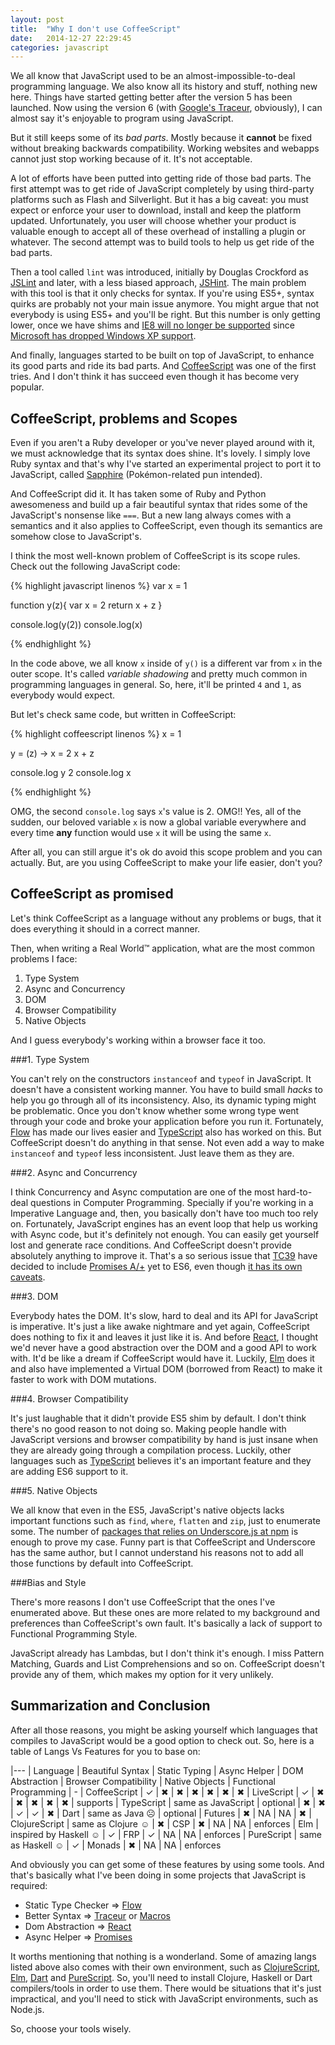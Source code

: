 ```yaml
---
layout: post
title:  "Why I don't use CoffeeScript"
date:   2014-12-27 22:29:45
categories: javascript
---
```


We all know that JavaScript used to be an almost-impossible-to-deal programming language. We also know all its history and stuff, nothing new here. Things have started getting better after the version 5 has been launched. Now using the version 6 (with [Google's Traceur][traceur], obviously), I can almost say it's enjoyable to program using JavaScript.

But it still keeps some of its *bad parts*. Mostly because it **cannot** be fixed without breaking backwards compatibility. Working websites and webapps cannot just stop working because of it. It's not acceptable.

A lot of efforts have been putted into getting ride of those bad parts. The first attempt was to get ride of JavaScript completely by using third-party platforms such as Flash and Silverlight. But it has a big caveat: you must expect or enforce your user to download, install and keep the platform updated. Unfortunately, you user will choose whether your product is valuable enough to accept all of these overhead of installing a plugin or whatever. The second attempt was to build tools to help us get ride of the bad parts.

Then a tool called `lint` was introduced, initially by Douglas Crockford as [JSLint][jslint] and later, with a less biased approach, [JSHint][jshint]. The main problem with this tool is that it only checks for syntax. If you're using ES5+, syntax quirks are probably not your main issue anymore. You might argue that not everybody is using ES5+ and you'll be right. But this number is only getting lower, once we have shims and [IE8 will no longer be supported][nomoreie8] since [Microsoft has dropped Windows XP support][nomorexp].

And finally, languages started to be built on top of JavaScript, to enhance its good parts and ride its bad parts. And [CoffeeScript][cs] was one of the first tries. And I don't think it has succeed even though it has become very popular.

CoffeeScript, problems and Scopes
---

Even if you aren't a Ruby developer or you've never played around with it, we must acknowledge that its syntax does shine. It's lovely. I simply love Ruby syntax and that's why I've started an experimental project to port it to JavaScript, called [Sapphire][sapphire] (Pokémon-related pun intended).

And CoffeeScript did it. It has taken some of Ruby and Python awesomeness and build up a fair beautiful syntax that rides some of the JavaScript's nonsense like `===`. But a new lang always comes with a semantics and it also applies to CoffeeScript, even though its semantics are somehow close to JavaScript's.

I think the most well-known problem of CoffeeScript is its scope rules. Check out the following JavaScript code:

{% highlight javascript linenos %}
var x = 1

function y(z){
	var x = 2
	return x + z
}

console.log(y(2))
console.log(x)

{% endhighlight %}

In the code above, we all know `x` inside of `y()` is a different var from `x` in the outer scope. It's called *variable shadowing* and pretty much common in programming languages in general. So, here, it'll be printed `4` and `1`, as everybody would expect.

But let's check same code, but written in CoffeeScript:

{% highlight coffeescript linenos %}
x = 1

y = (z) ->
	x = 2
	x + z

console.log y 2
console.log x

{% endhighlight %}

OMG, the second `console.log` says `x`'s value is 2. OMG!! Yes, all of the sudden, our beloved variable `x` is now a global variable everywhere and every time **any** function would use `x` it will be using the same `x`.

After all, you can still argue it's ok do avoid this scope problem and you can actually. But, are you using CoffeeScript to make your life easier, don't you?

CoffeeScript as promised
---

Let's think CoffeeScript as a language without any problems or bugs, that it does everything it should in a correct  manner.

Then, when writing a Real World™ application, what are the most common problems I face:

1. Type System
2. Async and Concurrency
3. DOM
4. Browser Compatibility
5. Native Objects

And I guess everybody's working within a browser face it too.

###1. Type System

You can't rely on the constructors `instanceof` and `typeof` in JavaScript. It doesn't have a consistent working manner. You have to build small *hacks* to help you go through all of its inconsistency. Also, its dynamic typing might be problematic. Once you don't know whether some wrong type went through your code and broke your application before you run it. Fortunately, [Flow][flow] has made our lives easier and [TypeScript][ts] also has worked on this. But CoffeeScript doesn't do anything in that sense. Not even add a way to make `instanceof` and `typeof` less inconsistent. Just leave them as they are.

###2. Async and Concurrency

I think Concurrency and Async computation are one of the most hard-to-deal questions in Computer Programming. Specially if you're working in a Imperative Language and, then, you basically don't have too much too rely on. Fortunately, JavaScript engines has an event loop that help us working with Async code, but it's definitely not enough. You can easily get yourself lost and generate race conditions. And CoffeeScript doesn't provide absolutely anything to improve it. That's a so serious issue that [TC39][tc39] have decided to include [Promises A/+][promises] yet to ES6, even though [it has its own caveats][promises-problems].

###3. DOM

Everybody hates the DOM. It's slow, hard to deal and its API for JavaScript is imperative. It's just a like awake nightmare and yet again, CoffeeScript does nothing to fix it and leaves it just like it is. And before [React][react], I thought we'd never have a good abstraction over the DOM and a good API to work with. It'd be like a dream if CoffeeScript would have it. Luckily, [Elm][elm] does it and also have implemented a Virtual DOM (borrowed from React) to make it faster to work with DOM mutations.

###4. Browser Compatibility

It's just laughable that it didn't provide ES5 shim by default. I don't think there's no good reason to not doing so. Making people handle with JavaScript versions and browser compatibility by hand is just insane when they are already going through a compilation process. Luckily, other languages such as [TypeScript][ts] believes it's an important feature and they are adding ES6 support to it.

###5. Native Objects

We all know that even in the ES5, JavaScript's native objects lacks important functions such as `find`, `where`, `flatten` and `zip`, just to enumerate some. The number of [packages that relies on Underscore.js at npm][_.dependants] is enough to prove my case. Funny part is that CoffeeScript and Underscore has the same author, but I cannot understand his reasons not to add all those functions by default into CoffeeScript.


###Bias and Style

There's more reasons I don't use CoffeeScript that the ones I've enumerated above. But these ones are more related to my background and preferences than CoffeeScript's own fault. It's basically a lack of support to Functional Programming Style.

JavaScript already has Lambdas, but I don't think it's enough. I miss Pattern Matching, Guards and List Comprehensions and so on. CoffeeScript doesn't provide any of them, which makes my option for it very unlikely.


Summarization and Conclusion
---

After all those reasons, you might be asking yourself which languages that compiles to JavaScript would be a good option to check out. So, here is a table of Langs Vs Features for you to base on:

|---
| Language | Beautiful Syntax | Static Typing | Async Helper | DOM Abstraction | Browser Compatibility | Native Objects | Functional Programming
| -
| CoffeeScript 	| ✓     									| ✖ | ✖ | ✖ | ✖ | ✖ | ✖
| LiveScript 		| ✓     									| ✖ | ✖ | ✖ | ✖ | ✖ | supports
| TypeScript 		| same as JavaScript  		| optional | ✖ | ✖ | ✓ | ✓ | ✖
| Dart 					| same as Java ☹      		| optional | Futures | ✖ | NA | NA | ✖
| ClojureScript | same as Clojure ☺   		| ✖ | CSP | ✖ | NA | NA | enforces
| Elm 					| inspired by Haskell ☺   | ✓ | FRP | ✓ | NA | NA | enforces
| PureScript 		| same as Haskell ☺   		| ✓ | Monads | ✖ | NA | NA | enforces



And obviously you can get some of these features by using some tools. And that's basically what I've been doing in some projects that JavaScript is required:

 - Static Type Checker => [Flow][flow]
 - Better Syntax => [Traceur][traceur] or [Macros][sweet]
 - Dom Abstraction => [React][react]
 - Async Helper => [Promises][bluebird]

It worths mentioning that nothing is a wonderland. Some of amazing langs listed above also comes with their own environment, such as [ClojureScript][cljs], [Elm][elm], [Dart][dart] and [PureScript][ps]. So, you'll need to install Clojure, Haskell or Dart compilers/tools in order to use them. There would be situations that it's just impractical, and you'll need to stick with JavaScript environments, such as Node.js.

So, choose your tools wisely.


[traceur]: https://github.com/google/traceur-compiler
[_.dependants]: https://www.npmjs.com/browse/depended/underscore
[jslint]: http://jslint.com/
[jshint]: http://jshint.com/
[sapphire]: https://github.com/jugoncalves/sapphire
[nomorexp]: http://windows.microsoft.com/en-us/windows/end-support-help
[nomoreie8]: http://www.techtimes.com/articles/12722/20140811/17-months-until-ie8-support-ends.htm
[flow]: http://flowtype.org/
[ts]: http://www.typescriptlang.org/
[cs]: http://coffeescript.org/
[elm]: http://elm-lang.org/
[react]: http://facebook.github.io/react/
[cljs]: http://clojure.org/clojurescript
[clj]: http://clojure.org/
[tc39]: http://www.ecma-international.org/memento/TC39.htm
[bluebird]: https://github.com/petkaantonov/bluebird/
[promises-problems]: http://robotlolita.me/2013/06/28/promises-considered-harmful.html
[promises]: https://promisesaplus.com/
[dart]: https://www.dartlang.org/
[ps]: http://www.purescript.org/
[sweet]: http://sweetjs.org/
